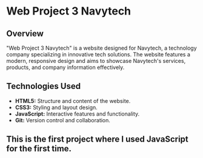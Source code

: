 # Web Project 3 Navytech

## Overview

"Web Project 3 Navytech" is a website designed for Navytech, a technology company specializing in innovative tech solutions. The website features a modern, responsive design and aims to showcase Navytech's services, products, and company information effectively.

## Technologies Used

- **HTML5:** Structure and content of the website.
- **CSS3:** Styling and layout design.
- **JavaScript:** Interactive features and functionality.
- **Git:** Version control and collaboration.

## This is the first project where I used JavaScript for the first time. 

